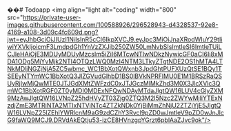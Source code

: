 ��#   T o d o a p p 
 
<img align="light alt="coding" width="800" src="https://private-user-images.githubusercontent.com/100588926/296528943-d4328537-92e8-4169-a108-3d09c4fc609d.png?jwt=eyJhbGciOiJIUzI1NiIsInR5cCI6IkpXVCJ9.eyJpc3MiOiJnaXRodWIuY29tIiwiYXVkIjoicmF3LmdpdGh1YnVzZXJjb250ZW50LmNvbSIsImtleSI6ImtleTUiLCJleHAiOjE3MDUyMDUyMzcsIm5iZiI6MTcwNTIwNDkzNywicGF0aCI6Ii8xMDA1ODg5MjYvMjk2NTI4OTQzLWQ0MzI4NTM3LTkyZTgtNDE2OS1hMTA4LTNkMDljNGZjNjA5ZC5wbmc_WC1BbXotQWxnb3JpdGhtPUFXUzQtSE1BQy1TSEEyNTYmWC1BbXotQ3JlZGVudGlhbD1BS0lBVkNPRFlMU0E1M1BRSzRaQSUyRjIwMjQwMTE0JTJGdXMtZWFzdC0xJTJGczMlMkZhd3M0X3JlcXVlc3QmWC1BbXotRGF0ZT0yMDI0MDExNFQwNDAyMTdaJlgtQW16LUV4cGlyZXM9MzAwJlgtQW16LVNpZ25hdHVyZT03Zjg0ZTQ3M2I5Nzc2ZWYwMjliYTExNzdjZmE3MTRiNTA2MTIxNTVjNTc4ZTZkNDk0YjBiMmZhNjU2ZTZjYjE5JlgtQW16LVNpZ25lZEhlYWRlcnM9aG9zdCZhY3Rvcl9pZD0wJmtleV9pZD0wJnJlcG9faWQ9MCJ9.DRVdAkEQtju53-izCE8HVnzgpYGrzt6pblAaZJvc9ok"/>

